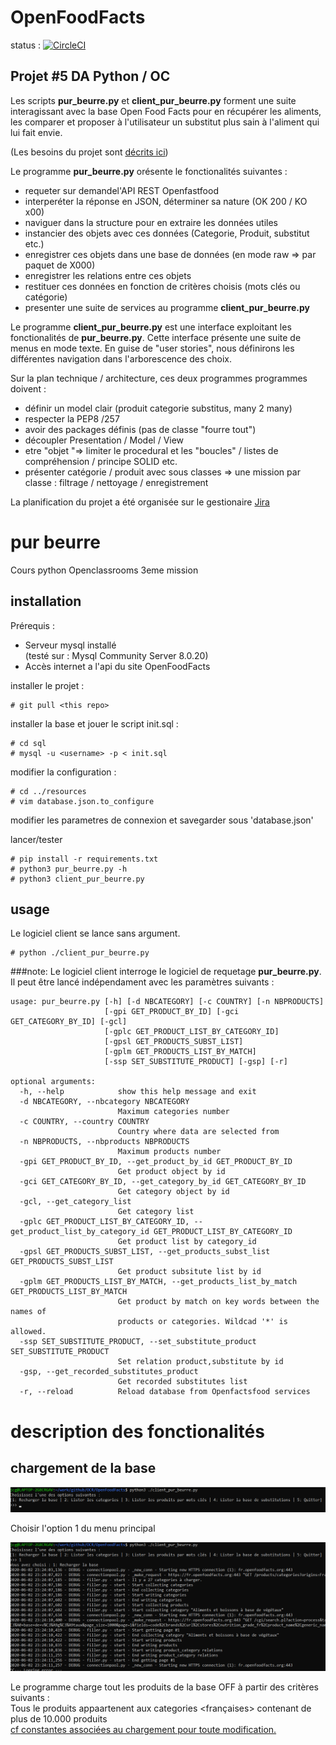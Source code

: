 # OpenFoodFacts

status : [![CircleCI](https://circleci.com/gh/jean-charles-gibier/OpenFoodFacts.svg?style=shield)](https://app.circleci.com/pipelines/github/jean-charles-gibier/OpenFoodFacts)

## Projet #5 DA Python / OC

Les scripts **pur_beurre.py** et **client_pur_beurre.py** forment une suite interagissant avec la base Open Food Facts pour en récupérer les aliments, les comparer et proposer à l'utilisateur un substitut plus sain à l'aliment qui lui fait envie.

(Les besoins du projet sont [décrits ici](https://openclassrooms.com/fr/projects/157/assignment))

Le programme **pur_beurre.py** orésente le fonctionalités suivantes :

- requeter sur demandel'API REST Openfastfood
- interperéter la réponse en JSON, déterminer sa nature (OK 200 / KO x00)
- naviguer dans la structure pour en extraire les données utiles
- instancier des objets avec ces données (Categorie, Produit, substitut etc.)
- enregistrer ces objets dans une base de données (en mode raw => par paquet de X000)
- enregistrer les relations entre ces objets
- restituer ces données en fonction de critères choisis (mots clés ou catégorie)
- presenter une suite de services au programme **client_pur_beurre.py** 

Le programme **client_pur_beurre.py**  est une interface exploitant les fonctionalités de **pur_beurre.py**.
Cette interface présente une suite de menus en mode texte. En guise de "user stories", nous définirons les différentes navigation dans l'arborescence des choix.

Sur la plan technique / architecture, ces deux programmes programmes doivent :
- définir un model clair (produit categorie substitus, many 2 many) 
- respecter la PEP8 /257
- avoir des packages définis (pas de classe "fourre tout")
- découpler Presentation  / Model / View 
- etre "objet "=> limiter le procedural et les "boucles" / listes de compréhension / principe SOLID etc.
- présenter catégorie / produit avec sous classes => une mission par classe : filtrage / nettoyage / enregistrement 

La planification du projet a été organisée sur  le gestionaire [ Jira ](https://jcgibierscompany.atlassian.net/jira/software/projects/CO/boards/2)


# pur beurre
Cours python Openclassrooms 3eme mission

## installation

Prérequis : 
- Serveur mysql installé<br>
(testé sur : Mysql Community Server 8.0.20)
- Accès internet a l'api du site OpenFoodFacts

installer le projet :
````
# git pull <this repo>
````
installer la base et jouer le script init.sql :
````
# cd sql
# mysql -u <username> -p < init.sql
````
modifier la configuration :
````
# cd ../resources
# vim database.json.to_configure
````
modifier les parametres de connexion et savegarder sous 'database.json'

lancer/tester
````
# pip install -r requirements.txt
# python3 pur_beurre.py -h
# python3 client_pur_beurre.py 
````



## usage

Le logiciel client se lance sans argument.
````
# python ./client_pur_beurre.py
````

###note:
Le logiciel client interroge le logiciel de requetage **pur_beurre.py**.
Il peut être lancé indépendament avec les paramètres suivants :
````
usage: pur_beurre.py [-h] [-d NBCATEGORY] [-c COUNTRY] [-n NBPRODUCTS]
                     [-gpi GET_PRODUCT_BY_ID] [-gci GET_CATEGORY_BY_ID] [-gcl]
                     [-gplc GET_PRODUCT_LIST_BY_CATEGORY_ID]
                     [-gpsl GET_PRODUCTS_SUBST_LIST]
                     [-gplm GET_PRODUCTS_LIST_BY_MATCH]
                     [-ssp SET_SUBSTITUTE_PRODUCT] [-gsp] [-r]

optional arguments:
  -h, --help            show this help message and exit
  -d NBCATEGORY, --nbcategory NBCATEGORY
                        Maximum categories number
  -c COUNTRY, --country COUNTRY
                        Country where data are selected from
  -n NBPRODUCTS, --nbproducts NBPRODUCTS
                        Maximum products number
  -gpi GET_PRODUCT_BY_ID, --get_product_by_id GET_PRODUCT_BY_ID
                        Get product object by id
  -gci GET_CATEGORY_BY_ID, --get_category_by_id GET_CATEGORY_BY_ID
                        Get category object by id
  -gcl, --get_category_list
                        Get category list
  -gplc GET_PRODUCT_LIST_BY_CATEGORY_ID, --get_product_list_by_category_id GET_PRODUCT_LIST_BY_CATEGORY_ID
                        Get product list by category_id
  -gpsl GET_PRODUCTS_SUBST_LIST, --get_products_subst_list GET_PRODUCTS_SUBST_LIST
                        Get product subsitute list by id
  -gplm GET_PRODUCTS_LIST_BY_MATCH, --get_products_list_by_match GET_PRODUCTS_LIST_BY_MATCH
                        Get product by match on key words between the names of
                        products or categories. Wildcad '*' is allowed.
  -ssp SET_SUBSTITUTE_PRODUCT, --set_substitute_product SET_SUBSTITUTE_PRODUCT
                        Set relation product,substitute by id
  -gsp, --get_recorded_substitutes_product
                        Get recorded substitutes list
  -r, --reload          Reload database from Openfactsfood services
````


# description des fonctionalités

## chargement de la base 
![Menu principal](doc/US1.png)

Choisir l'option 1 du menu principal

![Menu principal](doc/US2.png)

Le programme charge tout les produits de la base OFF à partir des critères suivants :<br>
Tous le produits appaartenent aux categories <françaises> contenant de plus de 10.000 produits <br>
[cf constantes associées au chargement pour toute modification.](https://github.com/jean-charles-gibier/OpenFoodFacts/blob/develop/core/constant.py)

